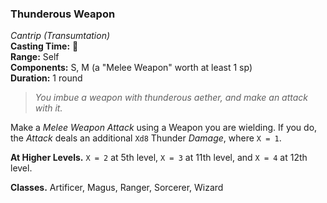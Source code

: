### Thunderous Weapon
*Cantrip (Transumtation)*  
**Casting Time:** 🔷  
**Range:** Self  
**Components:** S, M (a "Melee Weapon" worth at least 1 sp)  
**Duration:** 1 round  

> *You imbue a weapon with thunderous aether, and make an attack with it.*

Make a *Melee Weapon Attack* using a Weapon you are wielding. If you do, the *Attack* deals an additional `Xd8` Thunder *Damage*, where `X = 1`.

**At Higher Levels.** `X = 2` at 5th level, `X = 3` at 11th level, and `X = 4` at 12th level.

**Classes.** Artificer, Magus, Ranger, Sorcerer, Wizard
